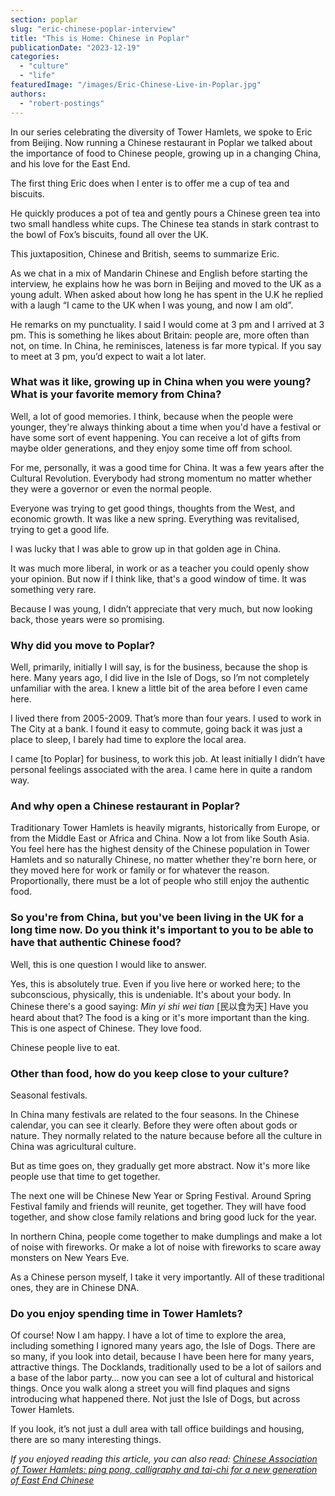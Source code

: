 ```yaml
---
section: poplar
slug: "eric-chinese-poplar-interview"
title: "This is Home: Chinese in Poplar"
publicationDate: "2023-12-19"
categories: 
  - "culture"
  - "life"
featuredImage: "/images/Eric-Chinese-Live-in-Poplar.jpg"
authors: 
  - "robert-postings"
---
```


In our series celebrating the diversity of Tower Hamlets, we spoke to Eric from Beijing. Now running a Chinese restaurant in Poplar we talked about the importance of food to Chinese people, growing up in a changing China, and his love for the East End.

The first thing Eric does when I enter is to offer me a cup of tea and biscuits. 

He quickly produces a pot of tea and gently pours a Chinese green tea into two small handless white cups. The Chinese tea stands in stark contrast to the bowl of Fox’s biscuits, found all over the UK. 

This juxtaposition, Chinese and British, seems to summarize Eric. 

As we chat in a mix of Mandarin Chinese and English before starting the interview, he explains how he was born in Beijing and moved to the UK as a young adult. When asked about how long he has spent in the U.K he replied with a laugh “I came to the UK when I was young, and now I am old”.

He remarks on my punctuality. I said I would come at 3 pm and I arrived at 3 pm. This is something he likes about Britain: people are, more often than not, on time. In China, he reminisces, lateness is far more typical. If you say to meet at 3 pm, you’d expect to wait a lot later.

### What was it like, growing up in China when you were young? What is your favorite memory from China?

Well, a lot of good memories. I think, because when the people were younger, they're always thinking about a time when you'd have a festival or have some sort of event happening. You can receive a lot of gifts from maybe older generations, and they enjoy some time off from school.

For me, personally, it was a good time for China. It was a few years after the Cultural Revolution. Everybody had strong momentum no matter whether they were a governor or even the normal people. 

Everyone was trying to get good things, thoughts from the West, and economic growth. It was like a new spring. Everything was revitalised, trying to get a good life. 

I was lucky that I was able to grow up in that golden age in China. 

It was much more liberal, in work or as a teacher you could openly show your opinion. But now if I think like, that's a good window of time. It was something very rare.

Because I was young, I didn’t appreciate that very much, but now looking back, those years were so promising. 

### Why did you move to Poplar?

Well, primarily, initially I will say, is for the business, because the shop is here. Many years ago, I did live in the Isle of Dogs, so I’m not completely unfamiliar with the area. I knew a little bit of the area before I even came here. 

I lived there from 2005-2009. That’s more than four years. I used to work in The City at a bank. I found it easy to commute, going back it was just a place to sleep, I barely had time to explore the local area.

I came \[to Poplar\] for business, to work this job. At least initially I didn’t have personal feelings associated with the area. I came here in quite a random way. 

### And why open a Chinese restaurant in Poplar?

Traditionary Tower Hamlets is heavily migrants, historically from Europe, or from the Middle East or Africa and China. Now a lot from like South Asia. You feel here has the highest density of the Chinese population in Tower Hamlets and so naturally Chinese, no matter whether they're born here, or they moved here for work or family or for whatever the reason. Proportionally, there must be a lot of people who still enjoy the authentic food.

### So you're from China, but you've been living in the UK for a long time now. Do you think it's important to you to be able to have that authentic Chinese food?

Well, this is one question I would like to answer. 

Yes, this is absolutely true. Even if you live here or worked here; to the subconscious, physically, this is undeniable. It's about your body. In Chinese there's a good saying: _Min yi shi wei tian_ \[民以食为天\] Have you heard about that? The food is a king or it's more important than the king. This is one aspect of Chinese. They love food. 

Chinese people live to eat.

### Other than food, how do you keep close to your culture?

Seasonal festivals. 

In China many festivals are related to the four seasons. In the Chinese calendar, you can see it clearly. Before they were often about gods or nature. They normally related to the nature because before all the culture in China was agricultural culture. 

But as time goes on, they gradually get more abstract. Now it's more like people use that time to get together. 

The next one will be Chinese New Year or Spring Festival. Around Spring Festival family and friends will reunite, get together. They will have food together, and show close family relations and bring good luck for the year. 

In northern China, people come together to make dumplings and make a lot of noise with fireworks. Or make a lot of noise with fireworks to scare away monsters on New Years Eve. 

As a Chinese person myself, I take it very importantly. All of these traditional ones, they are in Chinese DNA.

### Do you enjoy spending time in Tower Hamlets?

Of course! Now I am happy. I have a lot of time to explore the area, including something I ignored many years ago, the Isle of Dogs. There are so many, if you look into detail, because I have been here for many years, attractive things. The Docklands, traditionally used to be a lot of sailors and a base of the labor party… now you can see a lot of cultural and historical things. Once you walk along a street you will find plaques and signs introducing what happened there. Not just the Isle of Dogs, but across Tower Hamlets. 

If you look, it’s not just a dull area with tall office buildings and housing, there are so many interesting things.

_If you enjoyed reading this article, you can also read: [Chinese Association of Tower Hamlets: ping pong, calligraphy and tai-chi for a new generation of East End Chinese](https://poplarlondon.co.uk/chinese-association-tower-hamlets-keeping-culture-alive/)_
